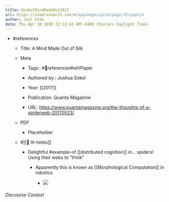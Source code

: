 ```yaml
---
title: @sokolMindMadeOut2017
url: https://roamresearch.com/#/app/megacoglab/page/7EsyopGjV
author: Joel Chan
date: Thu Apr 30 2020 22:12:43 GMT-0400 (Eastern Daylight Time)
---
```


- #references

    - Title: A Mind Made Out of Silk

    - Meta

        - Tags:: #📖references#ref/Paper

        - Authored by::  Joshua Sokol

        - Year: [[2017]]

        - Publication: Quanta Magazine

        - URL: https://www.quantamagazine.org/the-thoughts-of-a-spiderweb-20170523/

    - PDF

        - Placeholder

    - #[[📝 lit-notes]]

        - Delightful #example-of [[distributed cognition]] in... spiders! Using their webs to "think"

            - Apparently this is known as [[Morphological Computation]] in robotics

                - ![](https://firebasestorage.googleapis.com/v0/b/firescript-577a2.appspot.com/o/imgs%2Fapp%2Fmegacoglab%2FpXLN_uTjpL?alt=media&token=6f1f1176-bb8f-484a-9c85-77f63920fc7a)

###### Discourse Context


